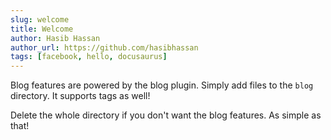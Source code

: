 ```yaml
---
slug: welcome
title: Welcome
author: Hasib Hassan
author_url: https://github.com/hasibhassan
tags: [facebook, hello, docusaurus]
---
```


Blog features are powered by the blog plugin. Simply add files to the `blog` directory. It supports tags as well!

Delete the whole directory if you don't want the blog features. As simple as that!
